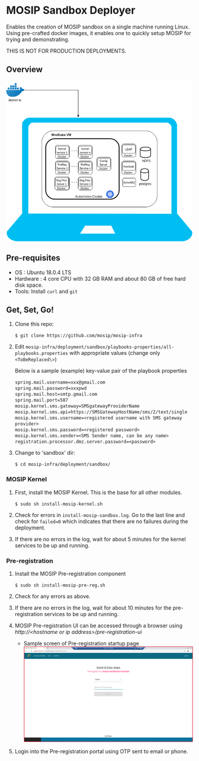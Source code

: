 # MOSIP Sandbox Deployer
  
Enables the creation of MOSIP sandbox on a single machine running Linux.  Using pre-crafted docker images, it enables one to quickly setup MOSIP for trying and demonstrating. 

THIS IS NOT FOR PRODUCTION DEPLOYMENTS.  

## Overview
![](images/sandbox-overview.png)

## Pre-requisites
* OS : Ubuntu 18.0.4 LTS
* Hardware : 4 core CPU with 32 GB RAM and about 80 GB of free hard disk space.
* Tools:  Install `curl` and `git`
      
## Get, Set, Go!
1.  Clone this repo:
    ```
    $ git clone https://github.com/mosip/mosip-infra
    ```
1.  Edit `mosip-infra/deployment/sandbox/playbooks-properties/all-playbooks.properties` with appropriate values (change only `<ToBeReplaced\>`)

    Below is a sample (example) key-value pair of the playbook properties
    ```
    spring.mail.username=xxx@gmail.com
    spring.mail.password=xxxpwd
    spring.mail.host=smtp.gmail.com
    spring.mail.port=587
    mosip.kernel.sms.gateway=SMSgatewayProviderName
    mosip.kernel.sms.api=https://SMSGatewayHostName/sms/2/text/single
    mosip.kernel.sms.username=<registered username with SMS gateway provider>
    mosip.kernel.sms.password=<registered password>
    mosip.kernel.sms.sender=<SMS Sender name, can be any name>
    registration.processor.dmz.server.password=<password>
    ```
          
1.  Change to 'sandbox' dir: 
    ```
    $ cd mosip-infra/deployment/sandbox/
    ````
### MOSIP Kernel
1. First, install the MOSIP Kernel.  This is the base for all other modules.
    ```
    $ sudo sh install-mosip-kernel.sh
    ```
1. Check for errors in `install-mosip-sandbox.log`.  Go to the last line and check for `failed=0` which indicates that there are no failures during the deployment.

1. If there are no errors in the log, wait for about 5 minutes for the kernel services to be up and running. 

### Pre-registration 
1. Install the MOSIP Pre-registration component
    ```
    $ sudo sh install-mosip-pre-reg.sh
    ```    
1. Check for any errors as above.

1. If there are no errors in the log, wait for about 10 minutes for the pre-registration services to be up and running.
 
1. MOSIP Pre-registration UI can be accessed through a browser using *http://\<hostname or ip address\>/pre-registration-ui*
   
    * Sample screen of Pre-registration startup page
![](images/pre-reg-screenshot.png)
          
1. Login into the Pre-registration portal using OTP sent to email or phone.  

